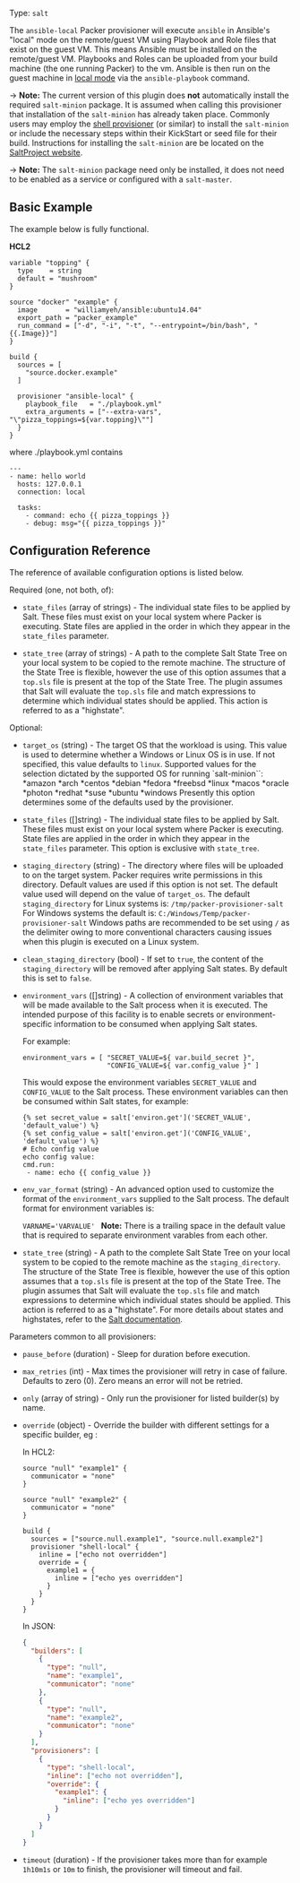 Type: `salt`

The `ansible-local` Packer provisioner will execute `ansible` in Ansible's "local"
mode on the remote/guest VM using Playbook and Role files that exist on the
guest VM. This means Ansible must be installed on the remote/guest VM.
Playbooks and Roles can be uploaded from your build machine (the one running
Packer) to the vm. Ansible is then run on the guest machine in [local
mode](https://docs.ansible.com/ansible/latest/playbooks_delegation.html#local-playbooks)
via the `ansible-playbook` command.

-> **Note:** The current version of this plugin does **not** automatically install the required `salt-minion` package. It is assumed when calling this provisioner that installation of the `salt-minion` has already taken place. Commonly users may employ the [shell provisioner](/packer/docs/provisioner/shell) (or similar) to install the `salt-minion` or include the necessary steps within their KickStart or seed file for their build. Instructions for installing the `salt-minion` are be located on the [SaltProject website](https://docs.saltproject.io/salt/install-guide/en/latest/).

-> **Note:** The `salt-minion` package need only be installed, it does not need to be enabled as a service or configured with a `salt-master`.

## Basic Example

The example below is fully functional.

**HCL2**

```hcl
variable "topping" {
  type    = string
  default = "mushroom"
}

source "docker" "example" {
  image       = "williamyeh/ansible:ubuntu14.04"
  export_path = "packer_example"
  run_command = ["-d", "-i", "-t", "--entrypoint=/bin/bash", "{{.Image}}"]
}

build {
  sources = [
    "source.docker.example"
  ]

  provisioner "ansible-local" {
    playbook_file   = "./playbook.yml"
    extra_arguments = ["--extra-vars", "\"pizza_toppings=${var.topping}\""]
  }
}
```

where ./playbook.yml contains

```
---
- name: hello world
  hosts: 127.0.0.1
  connection: local

  tasks:
    - command: echo {{ pizza_toppings }}
    - debug: msg="{{ pizza_toppings }}"

```

## Configuration Reference

The reference of available configuration options is listed below.

Required (one, not both, of):

- `state_files` (array of strings) - The individual state files to be applied by Salt. These files must exist on
	your local system where Packer is executing. State files are applied in the order
	in which they appear in the `state_files` parameter.

- `state_tree` (array of strings) - A path to the complete Salt State Tree on your local system to be copied to the remote machine.
  The structure of the State Tree is flexible, however the use of this option assumes
	that a `top.sls` file is present at the top of the State Tree. The plugin assumes that Salt will evaluate
	the `top.sls` file and match expressions to determine which individual states should be applied. This action
	is referred to as a "highstate".

Optional:

<!-- Code generated from the comments of the Config struct in provisioner/salt/provisioner.go; DO NOT EDIT MANUALLY -->

- `target_os` (string) - The target OS that the workload is using. This value is used to determine whether a
  Windows or Linux OS is in use. If not specified, this value defaults to `linux`.
  Supported values for the selection dictated by the supported OS for running `salt-minion``:
  *amazon
  *arch
  *centos
  *debian
  *fedora
  *freebsd
  *linux
  *macos
  *oracle
  *photon
  *redhat
  *suse
  *ubuntu
  *windows
  Presently this option determines some of the defaults used by the provisioner.

- `state_files` ([]string) - The individual state files to be applied by Salt. These files must exist on
  your local system where Packer is executing. State files are applied in the order
  in which they appear in the `state_files` parameter. This option is exclusive
  with `state_tree`.

- `staging_directory` (string) - The directory where files will be uploaded to on the target system. Packer requires write
  permissions in this directory. Default values are used if this option is not set.
  The default value used will depend on the value of `target_os`. The default `staging_directory`
  for Linux systems is:
  ```/tmp/packer-provisioner-salt```
  For Windows systems the default is:
  ```C:/Windows/Temp/packer-provisioner-salt```
  Windows paths are recommended to be set using ```/``` as the delimiter owing to more conventional
  characters causing issues when this plugin is executed on a Linux system.

- `clean_staging_directory` (bool) - If set to `true`, the content of the `staging_directory` will be removed after
  applying Salt states. By default this is set to `false`.

- `environment_vars` ([]string) - A collection of environment variables that will be made available to the Salt process
  when it is executed. The intended purpose of this facility is to enable secrets or
  environment-specific information to be consumed when applying Salt states.
  
  For example:
  
  ```hcl
  environment_vars = [ "SECRET_VALUE=${ var.build_secret }",
                       "CONFIG_VALUE=${ var.config_value }" ]
  ```
  This would expose the environment variables `SECRET_VALUE` and `CONFIG_VALUE` to the Salt process.
  These environment variables can then be consumed within Salt states, for example:
  
  ```text
  {% set secret_value = salt['environ.get']('SECRET_VALUE', 'default_value') %}
  {% set config_value = salt['environ.get']('CONFIG_VALUE', 'default_value') %}
  # Echo config value
  echo config value:
  cmd.run:
   - name: echo {{ config_value }}
  ```

- `env_var_format` (string) - An advanced option used to customize the format of the `environment_vars` supplied to the Salt process.
  The default format for environment variables is:
  
  ```VARNAME='VARVALUE' ```
  **Note:** There is a trailing space in the default value that is required to separate environment varables from each other.

- `state_tree` (string) - A path to the complete Salt State Tree on your local system to be copied to the remote machine as the
  `staging_directory`. The structure of the State Tree is flexible, however the use of this option assumes
  that a `top.sls` file is present at the top of the State Tree. The plugin assumes that Salt will evaluate
  the `top.sls` file and match expressions to determine which individual states should be applied. This action
  is referred to as a "highstate".
  For more details about states and highstates, refer to the [Salt documentation](https://docs.saltproject.io/en/latest/topics/tutorials/starting_states.html).

<!-- End of code generated from the comments of the Config struct in provisioner/salt/provisioner.go; -->


Parameters common to all provisioners:

- `pause_before` (duration) - Sleep for duration before execution.

- `max_retries` (int) - Max times the provisioner will retry in case of failure. Defaults to zero (0). Zero means an error will not be retried.

- `only` (array of string) - Only run the provisioner for listed builder(s)
  by name.

- `override` (object) - Override the builder with different settings for a
  specific builder, eg :

  In HCL2:

  ```hcl
  source "null" "example1" {
    communicator = "none"
  }

  source "null" "example2" {
    communicator = "none"
  }

  build {
    sources = ["source.null.example1", "source.null.example2"]
    provisioner "shell-local" {
      inline = ["echo not overridden"]
      override = {
        example1 = {
          inline = ["echo yes overridden"]
        }
      }
    }
  }
  ```

  In JSON:

  ```json
  {
    "builders": [
      {
        "type": "null",
        "name": "example1",
        "communicator": "none"
      },
      {
        "type": "null",
        "name": "example2",
        "communicator": "none"
      }
    ],
    "provisioners": [
      {
        "type": "shell-local",
        "inline": ["echo not overridden"],
        "override": {
          "example1": {
            "inline": ["echo yes overridden"]
          }
        }
      }
    ]
  }
  ```

- `timeout` (duration) - If the provisioner takes more than for example
  `1h10m1s` or `10m` to finish, the provisioner will timeout and fail.
